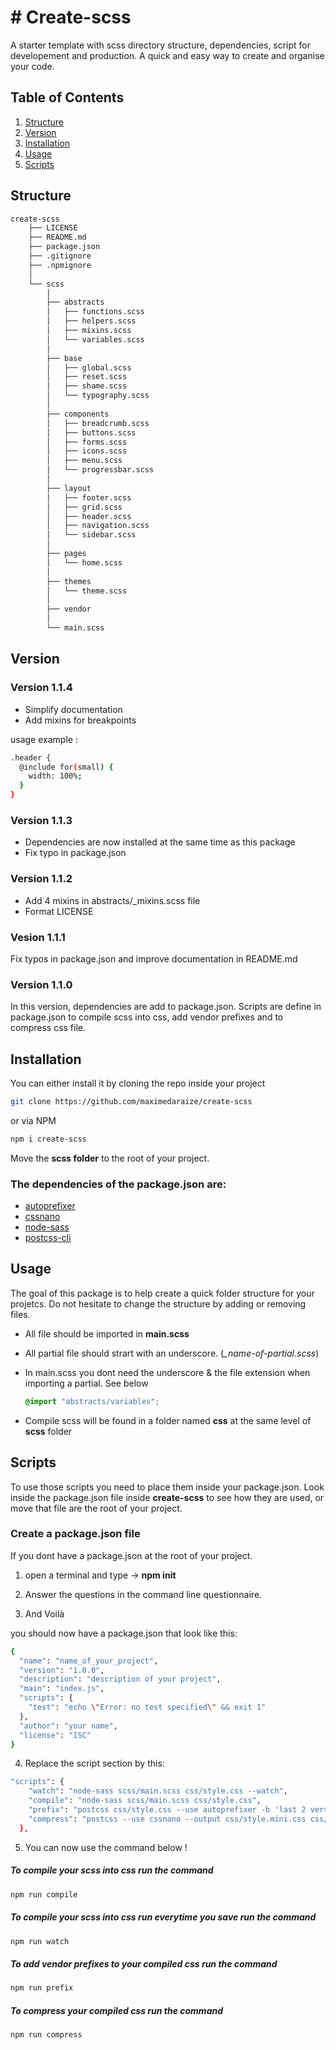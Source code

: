 # # Create-scss

A starter template with scss directory structure, dependencies, script for developement and production. A quick and easy way to create and organise your code.

## Table of Contents

1. [Structure](#structure)
2. [Version](#version)
3. [Installation](#installation)
4. [Usage](#usage)
5. [Scripts](#scripts)

## Structure

```bash
create-scss
    ├── LICENSE
    ├── README.md
    ├── package.json
    ├── .gitignore
    ├── .npmignore
    │
    └── scss
        │
        ├── abstracts
        │   ├── functions.scss
        │   ├── helpers.scss
        │   ├── mixins.scss
        │   └── variables.scss
        │
        ├── base
        │   ├── global.scss
        │   ├── reset.scss
        │   ├── shame.scss
        │   └── typography.scss
        │
        ├── components
        │   ├── breadcrumb.scss
        │   ├── buttons.scss
        │   ├── forms.scss
        │   ├── icons.scss
        │   ├── menu.scss
        │   └── progressbar.scss
        │
        ├── layout
        │   ├── footer.scss
        │   ├── grid.scss
        │   ├── header.scss
        │   ├── navigation.scss
        │   └── sidebar.scss
        │
        ├── pages
        │   └── home.scss
        │
        ├── themes
        │   └── theme.scss
        │
        ├── vendor
        │
        └── main.scss

```

## Version

### Version 1.1.4

- Simplify documentation
- Add mixins for breakpoints

usage example :

```bash
.header {
  @include for(small) {
    width: 100%;
  }
}
```

### Version 1.1.3

- Dependencies are now installed at the same time as this package
- Fix typo in package.json

### Version 1.1.2

- Add 4 mixins in abstracts/\_mixins.scss file
- Format LICENSE

### Vesion 1.1.1

Fix typos in package.json and improve documentation in README.md

### Version 1.1.0

In this version, dependencies are add to package.json. Scripts are define in package.json to compile
scss into css, add vendor prefixes and to compress css file.

## Installation

You can either install it by cloning the repo inside your project

```bash
git clone https://github.com/maximedaraize/create-scss
```

or via NPM

```bash
npm i create-scss
```

Move the **scss folder** to the root of your project.

### The dependencies of the package.json are:

- [autoprefixer](https://www.npmjs.com/package/autoprefixer)
- [cssnano](https://www.npmjs.com/package/cssnano)
- [node-sass](https://www.npmjs.com/package/node-sass)
- [postcss-cli](https://www.npmjs.com/package/postcss-cli)

## Usage

The goal of this package is to help create a quick folder structure for your projetcs. Do not hesitate to change the structure by adding or removing files.

- All file should be imported in **main.scss**
- All partial file should strart with an underscore. (_\_name-of-partial.scss_)
- In main.scss you dont need the underscore & the file extension when importing a partial. See below

  ```scss
  @import "abstracts/variables";
  ```

- Compile scss will be found in a folder named **css** at the same level of **scss** folder

## Scripts

To use those scripts you need to place them inside your package.json. Look inside the package.json file inside **create-scss** to see how they are used, or move that file are the root of your project.

### Create a package.json file

If you dont have a package.json at the root of your project.

1. open a terminal and type -> **npm init**

2. Answer the questions in the command line questionnaire.

3. And Voilà

you should now have a package.json that look like this:

```bash
{
  "name": "name_of_your_project",
  "version": "1.0.0",
  "description": "description of your project",
  "main": "index.js",
  "scripts": {
    "test": "echo \"Error: no test specified\" && exit 1"
  },
  "author": "your name",
  "license": "ISC"
}

```

4. Replace the script section by this:

```bash
"scripts": {
    "watch": "node-sass scss/main.scss css/style.css --watch",
    "compile": "node-sass scss/main.scss css/style.css",
    "prefix": "postcss css/style.css --use autoprefixer -b 'last 2 versions' -o css/style.css",
    "compress": "postcss --use cssnano --output css/style.mini.css css/style.css"
  },
```

5. You can now use the command below !

##### To compile your scss into css run the command

```bash
npm run compile
```

##### To compile your scss into css run everytime you save run the command

```bash
npm run watch
```

##### To add vendor prefixes to your compiled css run the command

```bash
npm run prefix
```

##### To compress your compiled css run the command

```bash
npm run compress
```
